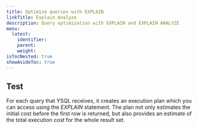 ```yaml
---
title: Optimize queries with EXPLAIN
linkTitle: Explain Analyze
description: Query optimization with EXPLAIN and EXPLAIN ANALYZE
menu:
  latest:
    identifier: 
    parent: 
    weight: 
isTocNested: true
showAsideToc: true
---
```

## Test
For each query that YSQL receives, it creates an execution plan which you can access using the *EXPLAIN* statement. The plan not only estimates the initial cost before the first row is returned, but also provides an estimate of the total execution cost for the whole result set.

